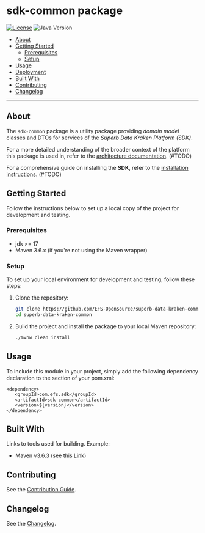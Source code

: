 # sdk-common package


[![License](https://img.shields.io/badge/License-Apache%202.0-blue.svg)](https://opensource.org/licenses/Apache-2.0)
![Java Version](https://img.shields.io/badge/Java-17-blue)

- [About](#about)
- [Getting Started](#getting-started)
    - [Prerequisites](#prerequisites)
    - [Setup](#setup)
- [Usage](#usage)
- [Deployment](#deployment)
- [Built With](#built-with)
- [Contributing](#contributing)
- [Changelog](#changelog)

---


## About


The `sdk-common` package is a utility package providing *domain model* classes and DTOs for services of the *Superb Data Kraken Platform (SDK)*.

For a more detailed understanding of the broader context of the platform this package is used in, refer to
the [architecture documentation](link-to-architecture-documentation). (#TODO)

For a comprehensive guide on installing the **SDK**, refer to the [installation instructions](link-to-install-instructions). (#TODO)


## Getting Started


Follow the instructions below to set up a local copy of the project for development and testing.


### Prerequisites

- jdk >= 17
- Maven 3.6.x (if you're not using the Maven wrapper)

### Setup


To set up your local environment for development and testing, follow these steps:

1. Clone the repository:
   ```bash
   git clone https://github.com/EFS-OpenSource/superb-data-kraken-common.git
   cd superb-data-kraken-common
1. Build the project and install the package to your local Maven repository:
   ```bash
   ./mvnw clean install

## Usage


To include this module in your project, simply add the following dependency declaration to the <dependencies> section of your pom.xml:

```
<dependency>
   <groupId>com.efs.sdk</groupId>
   <artifactId>sdk-common</artifactId>
   <version>${version}</version>
</dependency>
```

## Built With


Links to tools used for building. Example:

- Maven v3.6.3 (see this [Link](https://maven.apache.org/))

## Contributing


See the [Contribution Guide](./CONTRIBUTING.md).


## Changelog


See the [Changelog](./CHANGELOG.md).

